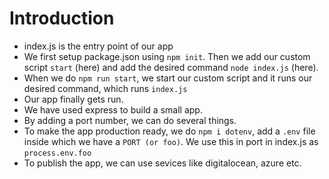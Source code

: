 # Introduction

- index.js is the entry point of our app
- We first setup package.json using `npm init`. Then we add our custom script `start` (here) and add the desired 
  command `node index.js` (here).
- When we do `npm run start`, we start our custom script and it runs our desired command, which runs `index.js`
- Our app finally gets run.
- We have used express to build a small app.
- By adding a port number, we can do several things.
- To make the app production ready, we do `npm i dotenv`, add a `.env` file inside which we have a `PORT (or foo)`. We use this in port in index.js as `process.env.foo`
- To publish the app, we can use sevices like digitalocean, azure etc. 